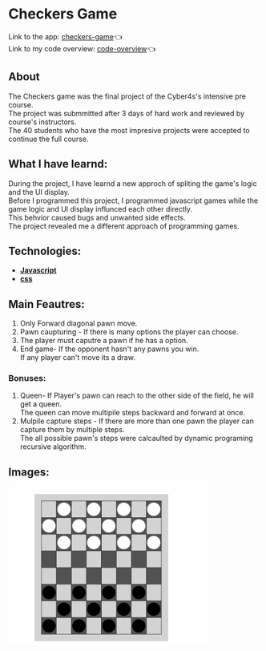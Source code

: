 # Checkers Game

Link to the app: [checkers-game](https://eloquent-meerkat-846f76.netlify.app/):point_left: \
Link to my code overview: [code-overview](https://drive.google.com/drive/folders/1tebwAWbhXOqbhLWqo7rVBgRXDMgSyQe0?usp=sharing):point_left:

## About
The Checkers game was the final project of the Cyber4s's intensive pre course. \
The project was submmitted after 3 days of hard work and reviewed by course's instructors. \
The 40 students who have the most impresive projects were accepted to continue the full course. 

## What I have learnd:
During the project, I have learnd a new approch of spliting the game's logic and the UI display. \
Before I programmed this project, I programmed javascript games while the game logic and UI display influnced each other directly. \
This behvior caused bugs and unwanted side effects. \
The project revealed me a different approach of programming games.
 
## Technologies:
- **[Javascript](https://www.javascript.com/)**
- **[css](https://www.npmjs.com/package/sass)**

## Main Feautres: ##
1. Only Forward diagonal pawn move.
2. Pawn caupturing - If there is many options the player can choose.
3. The player must caputre a pawn if he has a option.
4. End game- If the opponent hasn't any pawns you win.\
If any player can't move its a draw.

### Bonuses:
1. Queen- If Player's pawn can reach to the other side of the field, he will get a queen. \
The queen can move multipile steps backward and forward at once. 
2. Mulpile capture steps - If there are more than one pawn the player can capture them by multiple steps. \
The all possible pawn's steps were calcaulted by dynamic programing recursive algorithm.


## Images:
<div> <img src="./checkers.png" width="400" hight="400"> </div> 


